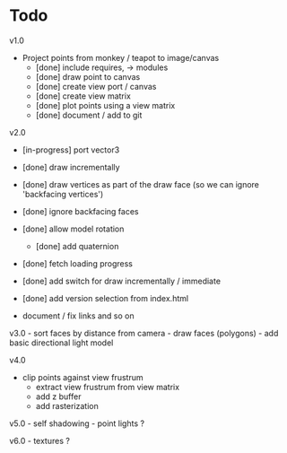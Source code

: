 Todo 
=========

v1.0
- Project points from monkey / teapot to image/canvas
    - [done] include requires, -> modules
    - [done] draw point to canvas
	- [done] create view port / canvas
	- [done] create view matrix
	- [done] plot points using a view matrix	
	- [done] document / add to git

v2.0
- [in-progress] port vector3

- [done] draw incrementally
- [done] draw vertices as part of the draw face (so we can ignore 'backfacing vertices')
- [done] ignore backfacing faces
- [done] allow model rotation
	- [done] add quaternion
- [done] fetch loading progress
- [done] add switch for draw incrementally / immediate
- [done] add version selection from index.html
- document / fix links and so on

v3.0
	- sort faces by distance from camera
	- draw faces (polygons)
	- add basic directional light model

v4.0
- clip points against view frustrum
    - extract view frustrum from view matrix
	- add z buffer
	- add rasterization

v5.0 
	- self shadowing
	- point lights ?

v6.0 
	- textures ?
	